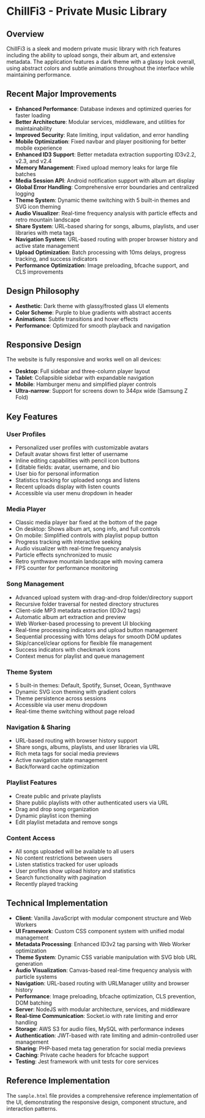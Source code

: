 # ChillFi3 - Private Music Library

## Overview
ChillFi3 is a sleek and modern private music library with rich features including the ability to upload songs, their album art, and extensive metadata. The application features a dark theme with a glassy look overall, using abstract colors and subtle animations throughout the interface while maintaining performance.

## Recent Major Improvements
- **Enhanced Performance**: Database indexes and optimized queries for faster loading
- **Better Architecture**: Modular services, middleware, and utilities for maintainability
- **Improved Security**: Rate limiting, input validation, and error handling
- **Mobile Optimization**: Fixed navbar and player positioning for better mobile experience
- **Enhanced ID3 Support**: Better metadata extraction supporting ID3v2.2, v2.3, and v2.4
- **Memory Management**: Fixed upload memory leaks for large file batches
- **Media Session API**: Android notification support with album art display
- **Global Error Handling**: Comprehensive error boundaries and centralized logging
- **Theme System**: Dynamic theme switching with 5 built-in themes and SVG icon theming
- **Audio Visualizer**: Real-time frequency analysis with particle effects and retro mountain landscape
- **Share System**: URL-based sharing for songs, albums, playlists, and user libraries with meta tags
- **Navigation System**: URL-based routing with proper browser history and active state management
- **Upload Optimization**: Batch processing with 10ms delays, progress tracking, and success indicators
- **Performance Optimization**: Image preloading, bfcache support, and CLS improvements

## Design Philosophy
- **Aesthetic**: Dark theme with glassy/frosted glass UI elements
- **Color Scheme**: Purple to blue gradients with abstract accents
- **Animations**: Subtle transitions and hover effects
- **Performance**: Optimized for smooth playback and navigation

## Responsive Design
The website is fully responsive and works well on all devices:
- **Desktop**: Full sidebar and three-column player layout
- **Tablet**: Collapsible sidebar with expandable navigation
- **Mobile**: Hamburger menu and simplified player controls
- **Ultra-narrow**: Support for screens down to 344px wide (Samsung Z Fold)

## Key Features

### User Profiles
- Personalized user profiles with customizable avatars
- Default avatar shows first letter of username
- Inline editing capabilities with pencil icon buttons
- Editable fields: avatar, username, and bio
- User bio for personal information
- Statistics tracking for uploaded songs and listens
- Recent uploads display with listen counts
- Accessible via user menu dropdown in header

### Media Player
- Classic media player bar fixed at the bottom of the page
- On desktop: Shows album art, song info, and full controls
- On mobile: Simplified controls with playlist popup button
- Progress tracking with interactive seeking
- Audio visualizer with real-time frequency analysis
- Particle effects synchronized to music
- Retro synthwave mountain landscape with moving camera
- FPS counter for performance monitoring

### Song Management
- Advanced upload system with drag-and-drop folder/directory support
- Recursive folder traversal for nested directory structures
- Client-side MP3 metadata extraction (ID3v2 tags)
- Automatic album art extraction and preview
- Web Worker-based processing to prevent UI blocking
- Real-time processing indicators and upload button management
- Sequential processing with 10ms delays for smooth DOM updates
- Skip/cancel/clear options for flexible file management
- Success indicators with checkmark icons
- Context menus for playlist and queue management

### Theme System
- 5 built-in themes: Default, Spotify, Sunset, Ocean, Synthwave
- Dynamic SVG icon theming with gradient colors
- Theme persistence across sessions
- Accessible via user menu dropdown
- Real-time theme switching without page reload

### Navigation & Sharing
- URL-based routing with browser history support
- Share songs, albums, playlists, and user libraries via URL
- Rich meta tags for social media previews
- Active navigation state management
- Back/forward cache optimization

### Playlist Features
- Create public and private playlists
- Share public playlists with other authenticated users via URL
- Drag and drop song organization
- Dynamic playlist icon theming
- Edit playlist metadata and remove songs

### Content Access
- All songs uploaded will be available to all users
- No content restrictions between users
- Listen statistics tracked for user uploads
- User profiles show upload history and statistics
- Search functionality with pagination
- Recently played tracking

## Technical Implementation
- **Client**: Vanilla JavaScript with modular component structure and Web Workers
- **UI Framework**: Custom CSS component system with unified modal management
- **Metadata Processing**: Enhanced ID3v2 tag parsing with Web Worker optimization
- **Theme System**: Dynamic CSS variable manipulation with SVG blob URL generation
- **Audio Visualization**: Canvas-based real-time frequency analysis with particle systems
- **Navigation**: URL-based routing with URLManager utility and browser history
- **Performance**: Image preloading, bfcache optimization, CLS prevention, DOM batching
- **Server**: NodeJS with modular architecture, services, and middleware
- **Real-time Communication**: Socket.io with rate limiting and error handling
- **Storage**: AWS S3 for audio files, MySQL with performance indexes
- **Authentication**: JWT-based with rate limiting and admin-controlled user management
- **Sharing**: PHP-based meta tag generation for social media previews
- **Caching**: Private cache headers for bfcache support
- **Testing**: Jest framework with unit tests for core services

## Reference Implementation
The `sample.html` file provides a comprehensive reference implementation of the UI, demonstrating the responsive design, component structure, and interaction patterns.
